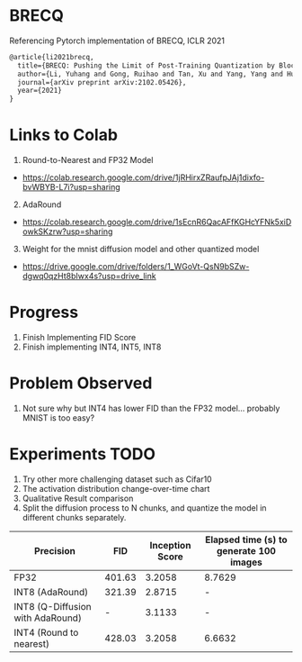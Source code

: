 # BRECQ
Referencing Pytorch implementation of BRECQ, ICLR 2021

```latex
@article{li2021brecq,
  title={BRECQ: Pushing the Limit of Post-Training Quantization by Block Reconstruction},
  author={Li, Yuhang and Gong, Ruihao and Tan, Xu and Yang, Yang and Hu, Peng and Zhang, Qi and Yu, Fengwei and Wang, Wei and Gu, Shi},
  journal={arXiv preprint arXiv:2102.05426},
  year={2021}
}
```

# Links to Colab
1. Round-to-Nearest and FP32 Model
- https://colab.research.google.com/drive/1jRHirxZRaufpJAj1dixfo-bvWBYB-L7i?usp=sharing
2. AdaRound
- https://colab.research.google.com/drive/1sEcnR6QacAFfKGHcYFNk5xiDowkSKzrw?usp=sharing
3. Weight for the mnist diffusion model and other quantized model
- https://drive.google.com/drive/folders/1_WGoVt-QsN9bSZw-dgwq0qzHt8bIwx4s?usp=drive_link

# Progress
1. Finish Implementing FID Score
2. Finish implementing INT4, INT5, INT8

# Problem Observed
1. Not sure why but INT4 has lower FID than the FP32 model... probably MNIST is too easy?

# Experiments TODO
1. Try other more challenging dataset such as Cifar10
2. The activation distribution change-over-time chart
5. Qualitative Result comparison
6. Split the diffusion process to N chunks, and quantize the model in different chunks separately.

| Precision | FID | Inception Score | Elapsed time (s) to generate 100 images |
| ---------- | --- | --------------- | -------------------------------|
| FP32 | 401.63 | 3.2058 | 8.7629 |
| INT8 (AdaRound) | 321.39 | 2.8715 | - |
| INT8 (Q-Diffusion with AdaRound) | - | 3.1133 | - |
| INT4 (Round to nearest) | 428.03 | 3.2058 | 6.6632 |


